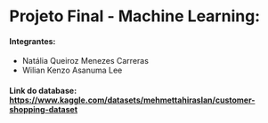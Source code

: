 # Projeto Final - Machine Learning:
#### Integrantes:
  - Natália Queiroz Menezes Carreras
  - Wilian Kenzo Asanuma Lee
#### Link do database: https://www.kaggle.com/datasets/mehmettahiraslan/customer-shopping-dataset
